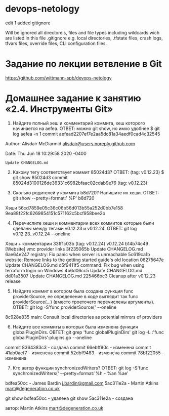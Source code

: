# devops-netology
edit 1
added gitignore

Will be ignored all directoreis, files and file types including wildcards wich are listed
in this file .gitignore e.g. local directories, .tfstate files, crash logs, tfvars files, override
files, CLI configuration files.

# Задание по лекции ветвление в Git
https://github.com/wittmann-spb/devops-netology

# Домашнее задание к занятию «2.4. Инструменты Git»

1. Найдите полный хеш и комментарий коммита, хеш которого начинается на aefea.
ОТВЕТ: можно git show, но имхо удобнее
$ git log aefea -n 1
commit aefead2207ef7e2aa5dc81a34aedf0cad4c32545

Author: Alisdair McDiarmid <alisdair@users.noreply.github.com>

Date:   Thu Jun 18 10:29:58 2020 -0400



    Update CHANGELOG.md

2. Какому тегу соответствует коммит 85024d3?
ОТВЕТ: (tag: v0.12.23)
$ git show 85024d3
commit 85024d3100126de36331c6982bfaac02cdab9e76 (tag: v0.12.23)

3. Сколько родителей у коммита b8d720? Напишите их хеши.
ОТВЕТ:
git show --pretty=format:' %P' b8d720

Хэши
56cd7859e05c36c06b56d013b55a252d0bb7e158
9ea88f22fc6269854151c571162c5bcf958bee2b

4. Перечислите хеши и комментарии всех коммитов которые были сделаны между тегами v0.12.23 и v0.12.24.
ОТВЕТ:
git log v0.12.23..v0.12.24 --oneline

Хэши + комментарии
33ff1c03b (tag: v0.12.24) v0.12.24
b14b74c49 [Website] vmc provider links
3f235065b Update CHANGELOG.md
6ae64e247 registry: Fix panic when server is unreachable
5c619ca1b website: Remove links to the getting started guide's old location
06275647e Update CHANGELOG.md
d5f9411f5 command: Fix bug when using terraform login on Windows
4b6d06cc5 Update CHANGELOG.md
dd01a3507 Update CHANGELOG.md
225466bc3 Cleanup after v0.12.23 release

5. Найдите коммит в котором была создана функция func providerSource, ее определение в коде выглядит так func providerSource(...) (вместо троеточего перечислены аргументы).
ОТВЕТ:
git log -S'func providerSource(' --oneline

8c928e835 main: Consult local directories as potential mirrors of providers

6. Найдите все коммиты в которых была изменена функция globalPluginDirs.
ОВТЕТ:
git grep 'func globalPluginDirs'
git log -L :'func globalPluginDirs':plugins.go --oneline

commit 8364383c3 - создана
commit 66ebff90c - изменена
commit 41ab0aef7 - изменена
commit 52dbf9483 - изменена
commit 78b122055 - изменена

7. Кто автор функции synchronizedWriters?
ОТВЕТ:
git log -S'func synchronizedWriters(‘ --pretty=format:'%h - %an %ae'

bdfea50cc - James Bardin j.bardin@gmail.com
5ac311e2a - Martin Atkins mart@degeneration.co.uk

git show bdfea50cc - удалена
git show 5ac311e2a - создана

автор:
Martin Atkins mart@degeneration.co.uk
